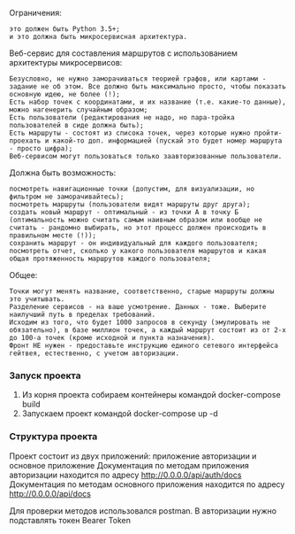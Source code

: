 Ограничения:

    это должен быть Python 3.5+;
    и это должна быть микросервисная архитектура.

Веб-сервис для составления маршрутов с использованием архитектуры микросервисов:

    Безусловно, не нужно заморачиваться теорией графов, или картами - задание не об этом. Все должно быть максимально просто, чтобы показать основную идею, не более (!);
    Есть набор точек с координатами, и их название (т.е. какие-то данные), можно нагенерить случайным образом;
    Есть пользователи (редактирования не надо, но пара-тройка пользователей в сиде должна быть);
    Есть маршруты - состоят из списока точек, через которые нужно пройти-проехать и какой-то доп. информацией (пускай это будет номер маршрута - просто цифра);
    Веб-сервисом могут пользоваться только заавторизованные пользователи.

Должна быть возможность:

    посмотреть навигационные точки (допустим, для визуализации, но фильтром не заморачивайтесь);
    посмотреть маршруты (пользователи видят маршруты друг друга);
    создать новый маршрут - оптимальный - из точки А в точку Б (оптимальность можно считать самым наивным образом или вообще не считать - рандомно выбирать, но этот процесс должен происходить в правильном месте (!));
    сохранить маршрут - он индивидуальный для каждого пользователя;
    посмотреть отчет, сколько у какого пользователя маршрутов и какая общая протяженность маршрутов каждого пользователя;

Общее:

    Точки могут менять название, соответственно, старые маршруты должны это учитывать.
    Разделение сервисов - на ваше усмотрение. Данных - тоже. Выберите наилучший путь в пределах требований.
    Исходим из того, что будет 1000 запросов в секунду (эмулировать не обязательно), в базе миллион точек, а каждый маршрут состоит из от 2-х до 100-а точек (кроме исходной и пункта назначения).
    Фронт НЕ нужен - предоставьте инструкцию единого сетевого интерфейса гейтвея, естественно, с учетом авторизации.

### Запуск проекта
1. Из корня проекта собираем контейнеры командой docker-compose build
2. Запускаем проект командой docker-compose up -d

### Структура проекта
Проект состоит из двух приложений: приложение авторизации и основное приложение
Документация по методам приложения авторизации находится по адресу http://0.0.0.0/api/auth/docs
Документация по методам основного приложения находится по адресу http://0.0.0.0/api/docs

Для проверки методов использовался postman. В авторизации нужно подставлять токен Bearer Token